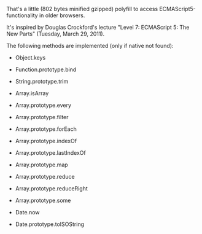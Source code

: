 That's a little (802 bytes minified gzipped) polyfill to access ECMAScript5-functionality in older browsers.

It's inspired by Douglas Crockford's lecture "Level 7: ECMAScript 5: The New Parts" (Tuesday, March 29, 2011).

The following methods are implemented (only if native not found):

* Object.keys

* Function.prototype.bind

* String.prototype.trim

* Array.isArray
* Array.prototype.every
* Array.prototype.filter
* Array.prototype.forEach
* Array.prototype.indexOf
* Array.prototype.lastIndexOf
* Array.prototype.map
* Array.prototype.reduce
* Array.prototype.reduceRight
* Array.prototype.some

* Date.now
* Date.prototype.toISOString
